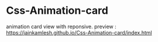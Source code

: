 # Css-Animation-card
animation card view with reponsive.
preview : https://jainkamlesh.github.io/Css-Animation-card/index.html
